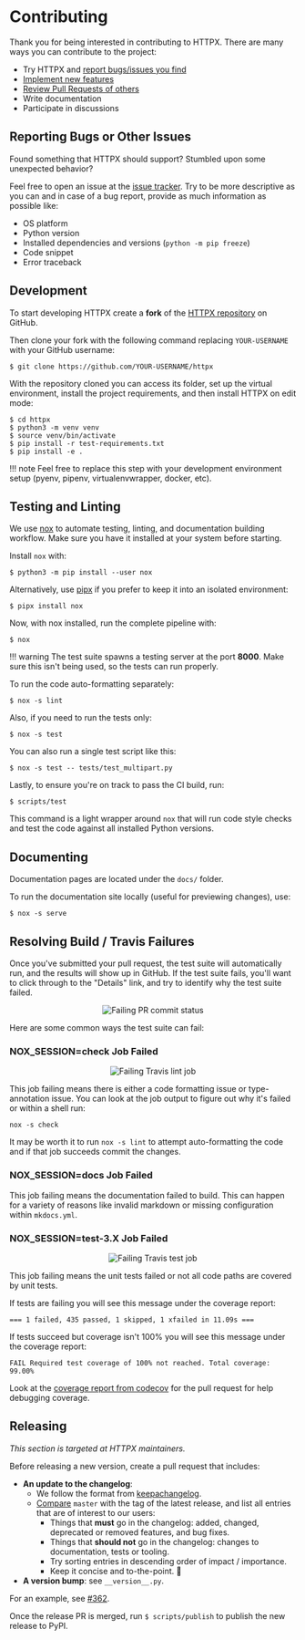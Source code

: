 # Contributing

Thank you for being interested in contributing to HTTPX.
There are many ways you can contribute to the project:

- Try HTTPX and [report bugs/issues you find](https://github.com/encode/httpx/issues/new)
- [Implement new features](https://github.com/encode/httpx/issues?q=is%3Aissue+is%3Aopen+label%3A%22good+first+issue%22)
- [Review Pull Requests of others](https://github.com/encode/httpx/pulls)
- Write documentation
- Participate in discussions

## Reporting Bugs or Other Issues

Found something that HTTPX should support?
Stumbled upon some unexpected behavior?

Feel free to open an issue at the
[issue tracker](https://github.com/encode/httpx/issues).
Try to be more descriptive as you can and in case of a bug report,
provide as much information as possible like:

- OS platform
- Python version
- Installed dependencies and versions (`python -m pip freeze`)
- Code snippet
- Error traceback

## Development

To start developing HTTPX create a **fork** of the
[HTTPX repository](https://github.com/encode/httpx) on GitHub.

Then clone your fork with the following command replacing `YOUR-USERNAME` with
your GitHub username:

```shell
$ git clone https://github.com/YOUR-USERNAME/httpx
```

With the repository cloned you can access its folder, set up the
virtual environment, install the project requirements,
and then install HTTPX on edit mode:

```shell
$ cd httpx
$ python3 -m venv venv
$ source venv/bin/activate
$ pip install -r test-requirements.txt
$ pip install -e .
```

!!! note
    Feel free to replace this step with your development environment setup
    (pyenv, pipenv, virtualenvwrapper, docker, etc).

## Testing and Linting

We use [nox](https://nox.thea.codes/en/stable/) to automate testing, linting,
and documentation building workflow. Make sure you have it installed
at your system before starting.

Install `nox` with:

```shell
$ python3 -m pip install --user nox
```

Alternatively, use [pipx](https://github.com/pipxproject/pipx) if you prefer
to keep it into an isolated environment:

```shell
$ pipx install nox
```

Now, with nox installed, run the complete pipeline with:

```shell
$ nox
```

!!! warning
    The test suite spawns a testing server at the port **8000**.
    Make sure this isn't being used, so the tests can run properly.

To run the code auto-formatting separately:

```shell
$ nox -s lint
```

Also, if you need to run the tests only:

```shell
$ nox -s test
```

You can also run a single test script like this:

```shell
$ nox -s test -- tests/test_multipart.py
```

Lastly, to ensure you're on track to pass the CI build, run:

```shell
$ scripts/test
```

This command is a light wrapper around `nox` that will run code style checks and test the code against all installed Python versions.

## Documenting

Documentation pages are located under the `docs/` folder.

To run the documentation site locally (useful for previewing changes), use:

```shell
$ nox -s serve
```

## Resolving Build / Travis Failures

Once you've submitted your pull request, the test suite will automatically run, and the results will show up in GitHub.
If the test suite fails, you'll want to click through to the "Details" link, and try to identify why the test suite failed.

<p align="center" style="margin: 0 0 10px">
  <img src="https://raw.githubusercontent.com/encode/httpx/master/docs/img/travis-fail.png" alt='Failing PR commit status'>
</p>

Here are some common ways the test suite can fail:

### NOX_SESSION=check Job Failed

<p align="center" style="margin: 0 0 10px">
  <img src="https://raw.githubusercontent.com/encode/httpx/master/docs/img/travis-fail-check.png" alt='Failing Travis lint job'>
</p>

This job failing means there is either a code formatting issue or type-annotation issue.
You can look at the job output to figure out why it's failed or within a shell run:

`nox -s check`

It may be worth it to run `nox -s lint` to attempt auto-formatting the code
and if that job succeeds commit the changes.

### NOX_SESSION=docs Job Failed

This job failing means the documentation failed to build. This can happen for
a variety of reasons like invalid markdown or missing configuration within `mkdocs.yml`.

### NOX_SESSION=test-3.X Job Failed

<p align="center" style="margin: 0 0 10px">
  <img src="https://raw.githubusercontent.com/encode/httpx/master/docs/img/travis-fail-test.png" alt='Failing Travis test job'>
</p>

This job failing means the unit tests failed or not all code paths are covered by unit tests.

If tests are failing you will see this message under the coverage report:

`=== 1 failed, 435 passed, 1 skipped, 1 xfailed in 11.09s ===`

If tests succeed but coverage isn't 100% you will see this message under the coverage report:

`FAIL Required test coverage of 100% not reached. Total coverage: 99.00%`

Look at the [coverage report from codecov](https://codecov.io/gh/encode/httpx/pulls)
for the pull request for help debugging coverage.

## Releasing

*This section is targeted at HTTPX maintainers.*

Before releasing a new version, create a pull request that includes:

- **An update to the changelog**:
    - We follow the format from [keepachangelog](https://keepachangelog.com/en/1.0.0/).
    - [Compare](https://github.com/encode/httpx/compare/) `master` with the tag of the latest release, and list all entries that are of interest to our users:
        - Things that **must** go in the changelog: added, changed, deprecated or removed features, and bug fixes.
        - Things that **should not** go in the changelog: changes to documentation, tests or tooling.
        - Try sorting entries in descending order of impact / importance.
        - Keep it concise and to-the-point. 🎯
- **A version bump**: see `__version__.py`.

For an example, see [#362](https://github.com/encode/httpx/pull/362).

Once the release PR is merged, run `$ scripts/publish` to publish the new release to PyPI.

